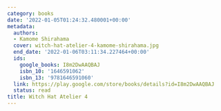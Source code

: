 ```yaml
---
category: books
date: '2022-01-05T01:24:32.480001+00:00'
metadata:
  authors:
  - Kamome Shirahama
  cover: witch-hat-atelier-4-kamome-shirahama.jpg
  end_date: '2022-01-06T03:11:34.227464+00:00'
  ids:
    google_books: I8m2DwAAQBAJ
    isbn_10: '1646591062'
    isbn_13: '9781646591060'
  link: https://play.google.com/store/books/details?id=I8m2DwAAQBAJ
  status: read
title: Witch Hat Atelier 4
---
```

